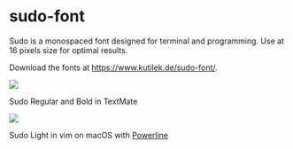 sudo-font
=========

Sudo is a monospaced font designed for terminal and programming. Use at 16 pixels size for optimal results.

Download the fonts at https://www.kutilek.de/sudo-font/.

<img src="https://raw.github.com/jenskutilek/sudo-font/master/images/sudo-textmate-py.png">

Sudo Regular and Bold in TextMate

<img src="https://raw.github.com/jenskutilek/sudo-font/master/images/sudo-light-powerline.png">

Sudo Light in vim on macOS with [Powerline](https://github.com/powerline/powerline)
